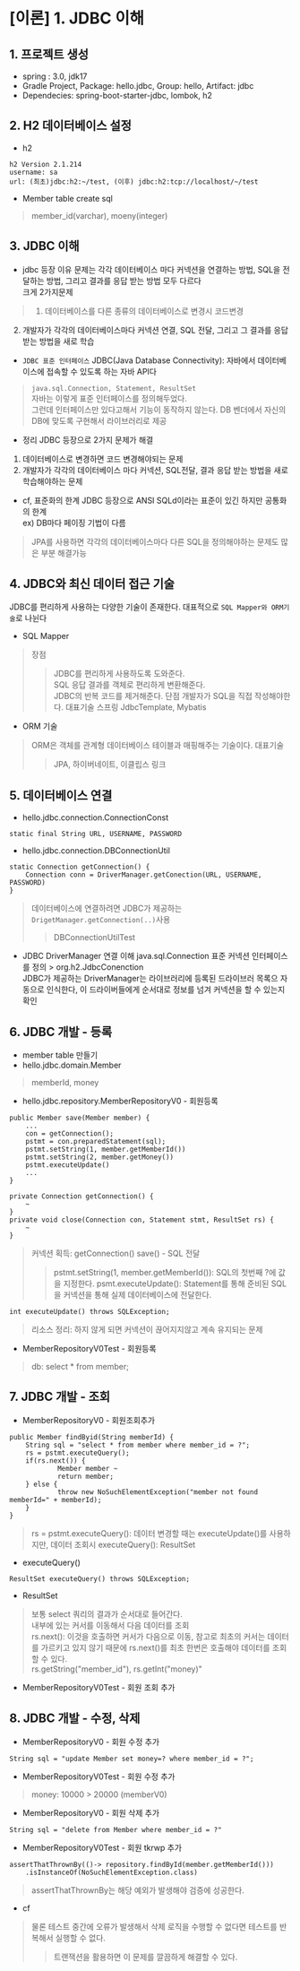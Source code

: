 # [이론] 1. JDBC 이해
## 1. 프로젝트 생성
- spring : 3.0, jdk17
- Gradle Project, Package: hello.jdbc, Group: hello, Artifact: jdbc
- Dependecies: spring-boot-starter-jdbc, lombok, h2

## 2. H2 데이터베이스 설정
- h2
```
h2 Version 2.1.214
username: sa
url: (최초)jdbc:h2:~/test, (이후) jdbc:h2:tcp://localhost/~/test
```
- Member table create sql
> member_id(varchar), moeny(integer)

## 3. JDBC 이해
- jdbc 등장 이유
문제는 각각 데이터베이스 마다 커넥션을 연결하는 방법, SQL을 전달하는 방법, 그리고 결과를 응답 받는 방법 모두 다르다  
크게 2가지문제
> 1) 데이터베이스를 다른 종류의 데이터베이스로 변경시 코드변경  
2) 개발자가 각각의 데이터베이스마다 커넥션 연결, SQL 전달, 그리고 그 결과를 응답받는 방법을 새로 학습
- `JDBC 표준 인터페이스`
JDBC(Java Database Connectivity): 자바에서 데이터베이스에 접속할 수 있도록 하는 자바 API다
> `java.sql.Connection, Statement, ResultSet`  
자바는 이렇게 표준 인터페이스를 정의해두었다.  
그런데 인터페이스만 있다고해서 기능이 동작하지 않는다. DB 벤더에서 자신의 DB에 맞도록 구현해서 라이브러리로 제공
- 정리
JDBC 등장으로 2가지 문제가 해결  
1. 데이터베이스로 변경하면 코드 변경해야되는 문제
2. 개발자가 각각의 데이터베이스 마다 커넥션, SQL전달, 결과 응답 받는 방법을 새로 학습해야하는 문제
- cf, 표준화의 한계
JDBC 등장으로 ANSI SQLd이라는 표준이 있긴 하지만 공통화의 한계  
ex) DB마다 페이징 기법이 다름  
> JPA를 사용하면 각각의 데이터베이스마다 다른 SQL을 정의해야하는 문제도 많은 부분 해결가능

## 4. JDBC와 최신 데이터 접근 기술
JDBC를 편리하게 사용하는 다양한 기술이 존재한다. 대표적으로 `SQL Mapper와 ORM기술`로 나뉜다
- SQL Mapper
> 장점
>> JDBC를 편리하게 사용하도록 도와준다.  
SQL 응답 결과를 객체로 편리하게 변환해준다.  
JDBC의 반복 코드를 제거해준다.
> 단점
>> 개발자가 SQL을 직접 작성해야한다.
> 대표기술
>> 스프링 JdbcTemplate, Mybatis
- ORM 기술
> ORM은 객체를 관계형 데이터베이스 테이블과 매핑해주는 기술이다.
> 대표기술
>> JPA, 하이버네이트, 이클립스 링크

## 5. 데이터베이스 연결
- hello.jdbc.connection.ConnectionConst
```
static final String URL, USERNAME, PASSWORD
```
- hello.jdbc.connection.DBConnectionUtil
```
static Connection getConnection() {
    Connection conn = DriverManager.getConection(URL, USERNAME, PASSWORD)
}
```
> 데이터베이스에 연결하려면 JDBC가 제공하는 `DrigetManager.getConnection(..)`사용
>> DBConnectionUtilTest
- JDBC DriverManager 연결 이해
java.sql.Connection 표준 커넥션 인터페이스를 정의 > org.h2.JdbcConenction  
JDBC가 제공하는 DriverManager는 라이브러리에 등록된 드라이브러 목록으 자동으로 인식한다, 이 드라이버들에게 순서대로 정보를 넘겨 커넥션을 할 수 있는지 확인

## 6. JDBC 개발 - 등록
- member table 만들기
- hello.jdbc.domain.Member
> memberId, money
- hello.jdbc.repository.MemberRepositoryV0 - 회원등록
```
public Member save(Member member) {
    ...
    con = getConnection();
    pstmt = con.preparedStatement(sql);
    pstmt.setString(1, member.getMemberId())
    pstmt.setString(2, member.getMoney())
    pstmt.executeUpdate()
    ...
}

private Connection getConnection() {
    ~
}
private void close(Connection con, Statement stmt, ResultSet rs) {
    ~
}
```
> 커넥션 획득: getConnection()
> save() - SQL 전달
>> pstmt.setString(1, member.getMemberId()): SQL의 첫번째 ?에 값을 지정한다.
> psmt.executeUpdate(): Statement를 통해 준비된 SQL을 커넥션을 통해 실제 데이터베이스에 전달한다.
```
int executeUpdate() throws SQLException;
```
> 리소스 정리: 하지 않게 되면 커넥션이 끊어지지않고 계속 유지되는 문제
- MemberRepositoryV0Test - 회원등록
> db: select * from member;

## 7. JDBC 개발 - 조회
- MemberRepositoryV0 - 회원조회추가
```
public Member findByid(String memberId) {
	String sql = "select * from member where member_id = ?";
	rs = pstmt.executeQuery();
	if(rs.next()) {
			Member member ~
			return member;
	} else {
			throw new NoSuchElementException("member not found memberId=" + memberId);
	}
}
```
> rs = pstmt.executeQuery(): 데이터 변경할 때는 executeUpdate()를 사용하지만, 데이터 조회시 executeQuery(): ResultSet
- executeQuery()
```
ResultSet executeQuery() throws SQLException;
```
- ResultSet
> 보통 select 쿼리의 결과가 순서대로 들어간다.  
내부에 있는 커서를 이동해서 다음 데이터를 조회  
rs.next(): 이것을 호출하면 커서가 다음으로 이동, 참고로 최초의 커서는 데이터를 가르키고 있지 않기 때문에 rs.next()를 최초 한번은 호출해야 데이터를 조회할 수 있다.  
rs.getString("member_id"), rs.getInt("money)"
- MemberRepositoryV0Test - 회원 조회 추가

## 8. JDBC 개발 - 수정, 삭제
- MemberRepositoryV0 - 회원 수정 추가
```
String sql = "update Member set money=? where member_id = ?";
```
- MemberRepositoryV0Test - 회원 수정 추가
> money: 10000 > 20000 (memberV0)
- MemberRepositoryV0 - 회원 삭제 추가
```
String sql = "delete from Member where member_id = ?"
```
- MemberRepositoryV0Test - 회원 tkrwp 추가
```
assertThatThrownBy(()-> repository.findById(member.getMemberId()))
	.isInstanceOf(NoSuchElementException.class)
```
> assertThatThrownBy는 해당 예외가 발생해야 검증에 성공한다.
- cf
> 물론 테스트 중간에 오류가 발생해서 삭제 로직을 수행할 수 없다면 테스트를 반복해서 실행할 수 없다.
>> 트랜잭션을 활용하면 이 문제를 깔끔하게 해결할 수 있다.